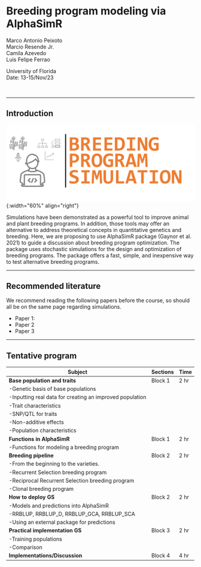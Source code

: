 # Breeding program modeling via AlphaSimR
Marco Antonio Peixoto  
Marcio Resende Jr.  
Camila Azevedo  
Luis Felipe Ferrao  

University of Florida  
Date: 13-15/Nov/23

<br>

***

## **Introduction**

![Imputation](../../assets/images/Picture1.png){:width="60%" align="right"}  

Simulations have been demonstrated as a powerful tool to improve animal and plant breeding programs. In addition, those tools may offer an alternative to address theoretical concepts in quantitative genetics and breeding. Here, we are proposing to use AlphaSimR package (Gaynor et al. 2021) to guide a discussion about breeding program optimization. The package uses stochastic simulations for the design and optimization of breeding programs. The package offers a fast, simple, and inexpensive way to test alternative breeding programs.

***

## **Recommended literature**

We recommend reading the following papers before the course, so should all be on the same page regarding simulations.

- Paper 1:
- Paper 2
- Paper 3

***

## **Tentative program**

| Subject                                                  | Sections  | Time  |
|----------------------------------------------------------|-----------|-------|
|**Base population and traits**                            |  Block 1  |  2 hr |
| -Genetic basis of base populations                       |                | 
| -Inputting real data for creating an improved population |                 |
| -Trait characteristics                                   |                 |
| -SNP/QTL for traits                                      |                |
| -Non-additive effects                                    |                 |
| -Population characteristics                              |                |
| **Functions in AlphaSimR**                                | Block 1   | 2 hr  |
| -Functions for modeling a breeding program               |           |       |
| **Breeding pipeline**                                     | Block 2   | 2 hr  |
| -From the beginning to the varieties.                     |           |       |
| -Recurrent Selection breeding program                     |           |       |
| -Reciprocal Recurrent Selection breeding program          |           |       |
| -Clonal breeding program                                  |           |       |
| **How to deploy GS**                                     | Block 2   | 2 hr  |
| -Models and predictions into AlphaSimR                |           |       |
| -RRBLUP, RRBLUP_D, RRBLUP_GCA, RRBLUP_SCA             |           |       |
| -Using an external package for predictions            |           |       |
| **Practical implementation GS**                          | Block 3   | 2 hr  |
| -Training populations                                 |           |       |
| -Comparison                                           |           |       |
| **Implementations/Discussion**                           | Block 4   | 4 hr  |


